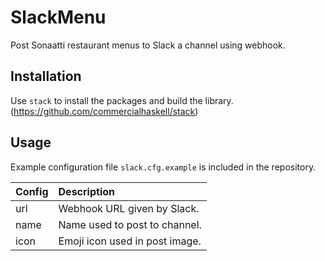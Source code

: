 # SlackMenu
Post Sonaatti restaurant menus to Slack a channel using webhook.

## Installation

Use `stack` to install the packages and build the library.
(https://github.com/commercialhaskell/stack)

## Usage

Example configuration file `slack.cfg.example` is included in the repository.

Config | Description
:------|:-----------
url    | Webhook URL given by Slack.
name   | Name used to post to channel.
icon   | Emoji icon used in post image.

